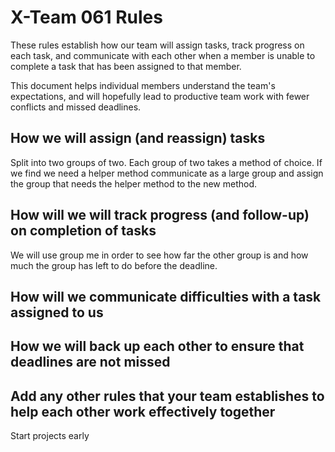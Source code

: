 # X-Team 061 Rules

These rules establish how our team will assign tasks,
track progress on each task, and communicate with each other 
when a member is unable to complete a task that has been assigned to that member.

This document helps individual members understand the team's expectations,
and will hopefully lead to productive team work with fewer conflicts
and missed deadlines.

## How we will assign (and reassign) tasks

Split into two groups of two. Each group of two takes a method of choice. 
If we find we need a helper method communicate as a large group and assign the group that needs the helper method to the new method.



## How will we will track progress (and follow-up) on completion of tasks

We will use group me in order to see how far the other group is and how much the group has left to do before the deadline.

## How will we communicate difficulties with a task assigned to us



## How we will back up each other to ensure that deadlines are not missed



## Add any other rules that your team establishes to help each other work effectively together

Start projects early

